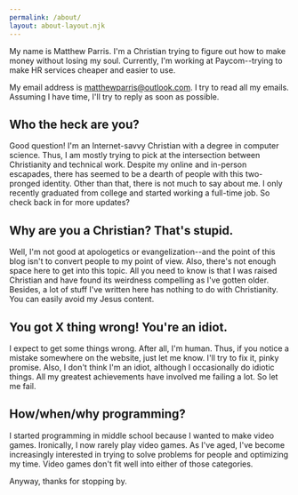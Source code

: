 ```yaml
---
permalink: /about/
layout: about-layout.njk
---
```


My name is Matthew Parris. I'm a Christian trying to figure out how to make money without losing my soul. Currently, I'm working at Paycom--trying to make HR services cheaper and easier to use.

My email address is matthewparris@outlook.com. I try to read all my emails. Assuming I have time, I'll try to reply as soon as possible. 

## Who the heck are you?

Good question! I'm an Internet-savvy Christian with a degree in computer science. Thus, I am mostly trying to pick at the intersection between Christianity and technical work. Despite my online and in-person escapades, there has seemed to be a dearth of people with this two-pronged identity. Other than that, there is not much to say about me. I only recently graduated from college and started working a full-time job. So check back in for more updates?

## Why are you a Christian? That's stupid.

Well, I'm not good at apologetics or evangelization--and the point of this blog isn't to convert people to my point of view. Also, there's not enough space here to get into this topic. All you need to know is that I was raised Christian and have found its weirdness compelling as I've gotten older. Besides, a lot of stuff I've written here has nothing to do with Christianity. You can easily avoid my Jesus content.

## You got X thing wrong! You're an idiot.

I expect to get some things wrong. After all, I'm human. Thus, if you notice a mistake somewhere on the website, just let me know. I'll try to fix it, pinky promise. Also, I don't think I'm an idiot, although I occasionally do idiotic things. All my greatest achievements have involved me failing a lot. So let me fail.

## How/when/why programming?

I started programming in middle school because I wanted to make video games. Ironically, I now rarely play video games. As I've aged, I've become increasingly interested in trying to solve problems for people and optimizing my time. Video games don't fit well into either of those categories.

Anyway, thanks for stopping by.